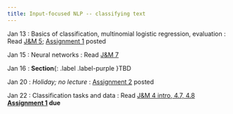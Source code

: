 ```yaml
---
title: Input-focused NLP -- classifying text
---
```


Jan 13
: Basics of classification, multinomial logistic regression, evaluation
  : Read  [J&M 5](https://web.stanford.edu/~jurafsky/slp3/5.pdf); [Assignment 1](https://nasmith.github.io/NLP-winter25/assets/docs/A1.pdf) posted

Jan 15
: Neural networks
  : Read [J&M 7](https://web.stanford.edu/~jurafsky/slp3/7.pdf)

Jan 16
: **Section**{: .label .label-purple }TBD

Jan 20
: *Holiday; no lecture*
  : [Assignment 2](https://nasmith.github.io/NLP-winter25/assets/docs/A2.pdf) posted

Jan 22
: Classification tasks and data
  : Read [J&M 4 intro, 4.7, 4.8](https://web.stanford.edu/~jurafsky/slp3/4.pdf) **[Assignment 1](https://nasmith.github.io/NLP-winter25/assets/docs/A1.pdf) due**

